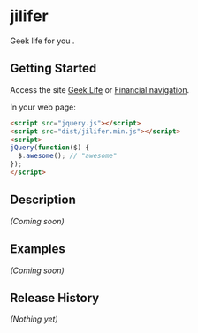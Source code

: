 # jilifer

Geek life for you .

## Getting Started
Access the site [Geek Life][min] or  [Financial navigation][max].

[min]: http://www.jilife.com
[max]: http://www.jilife.com

In your web page:

```html
<script src="jquery.js"></script>
<script src="dist/jilifer.min.js"></script>
<script>
jQuery(function($) {
  $.awesome(); // "awesome"
});
</script>
```

## Description
_(Coming soon)_

## Examples
_(Coming soon)_

## Release History
_(Nothing yet)_
